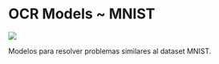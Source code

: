 # OCR Models ~ MNIST

![](https://media1.giphy.com/media/5gb1lMI5DUimODy989/giphy.gif?cid=ecf05e47j2v4oefk4scpfgfhh5xdvaqs1isck3qx76sigqof&ep=v1_gifs_search&rid=giphy.gif&ct=g)

Modelos para resolver problemas similares al dataset MNIST.